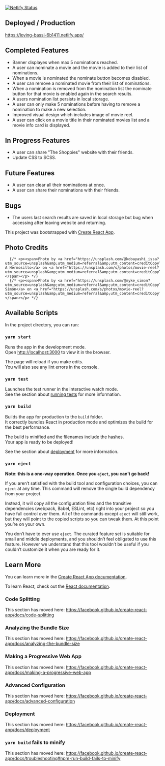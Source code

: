 [![Netlify Status](https://api.netlify.com/api/v1/badges/8cc2ff0c-2711-4e88-941f-3d2c3fa8c88d/deploy-status)](https://app.netlify.com/sites/loving-bassi-6b1411/deploys)

## Deployed / Production 
https://loving-bassi-6b1411.netlify.app/

## Completed Features

- Banner displayes when max 5 nominations reached.
- A user can nominate a movie and the movie is added to their list of nominations.
- When a movie is nominated the nominate button becomes disabled.
- A user can remove a nominated movie from their list of nominations.
- When a nomination is removed from the nomination list the nominate button for that movie is enabled again in the search results.
- A users nomination list persists in local storage.
- A user can only make 5 nominations before having to remove a nomination to make a new selection.
- Improved visual design which includes image of movie reel.
- A user can click on a movie title in their nominated movies list and a movie info card is displayed.

## In Progress Features
- A user can share "The Shoppies" website with their friends.
- Update CSS to SCSS.

## Future Features
- A user can clear all their nominations at once.
- A user can share their nominations with their friends.


## Bugs
- The users last search results are saved in local storage but bug when accessing after leaving website and returning.


This project was bootstrapped with [Create React App](https://github.com/facebook/create-react-app).

## Photo Credits

      {/* <p><span>Photo by <a href="https://unsplash.com/@kobayashi_issa?utm_source=unsplash&amp;utm_medium=referral&amp;utm_content=creditCopyText">Isabel A Hermosillo</a> on <a href="https://unsplash.com/s/photos/movie-reel?utm_source=unsplash&amp;utm_medium=referral&amp;utm_content=creditCopyText">Unsplash</a></span></p> */}
      {/* <p><span>Photo by <a href="https://unsplash.com/@myke_simon?utm_source=unsplash&amp;utm_medium=referral&amp;utm_content=creditCopyText">Myke Simon</a> on <a href="https://unsplash.com/s/photos/movie-reel?utm_source=unsplash&amp;utm_medium=referral&amp;utm_content=creditCopyText">Unsplash</a></span></p> */}

## Available Scripts

In the project directory, you can run:

### `yarn start`

Runs the app in the development mode.<br />
Open [http://localhost:3000](http://localhost:3000) to view it in the browser.

The page will reload if you make edits.<br />
You will also see any lint errors in the console.

### `yarn test`

Launches the test runner in the interactive watch mode.<br />
See the section about [running tests](https://facebook.github.io/create-react-app/docs/running-tests) for more information.

### `yarn build`

Builds the app for production to the `build` folder.<br />
It correctly bundles React in production mode and optimizes the build for the best performance.

The build is minified and the filenames include the hashes.<br />
Your app is ready to be deployed!

See the section about [deployment](https://facebook.github.io/create-react-app/docs/deployment) for more information.

### `yarn eject`

**Note: this is a one-way operation. Once you `eject`, you can’t go back!**

If you aren’t satisfied with the build tool and configuration choices, you can `eject` at any time. This command will remove the single build dependency from your project.

Instead, it will copy all the configuration files and the transitive dependencies (webpack, Babel, ESLint, etc) right into your project so you have full control over them. All of the commands except `eject` will still work, but they will point to the copied scripts so you can tweak them. At this point you’re on your own.

You don’t have to ever use `eject`. The curated feature set is suitable for small and middle deployments, and you shouldn’t feel obligated to use this feature. However we understand that this tool wouldn’t be useful if you couldn’t customize it when you are ready for it.

## Learn More

You can learn more in the [Create React App documentation](https://facebook.github.io/create-react-app/docs/getting-started).

To learn React, check out the [React documentation](https://reactjs.org/).

### Code Splitting

This section has moved here: https://facebook.github.io/create-react-app/docs/code-splitting

### Analyzing the Bundle Size

This section has moved here: https://facebook.github.io/create-react-app/docs/analyzing-the-bundle-size

### Making a Progressive Web App

This section has moved here: https://facebook.github.io/create-react-app/docs/making-a-progressive-web-app

### Advanced Configuration

This section has moved here: https://facebook.github.io/create-react-app/docs/advanced-configuration

### Deployment

This section has moved here: https://facebook.github.io/create-react-app/docs/deployment

### `yarn build` fails to minify

This section has moved here: https://facebook.github.io/create-react-app/docs/troubleshooting#npm-run-build-fails-to-minify



